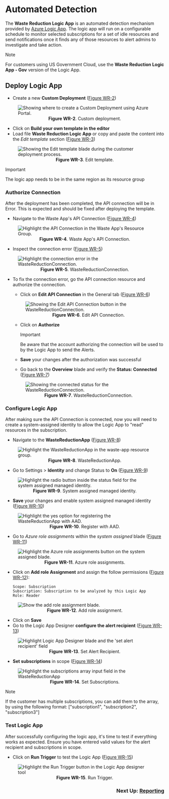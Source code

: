 # Automated Detection

The **Waste Reduction Logic App** is an automated detection mechanism provided by [Azure Logic App](https://docs.microsoft.com/en-us/azure/logic-apps/logic-apps-overview). The logic app will run on a configurable schedule to monitor selected subscriptions for a set of idle resources and send notifications once it finds any of those resources to alert admins to investigate and take action.

>[!NOTE]
>For customers using US Government Cloud, use the **Waste Reduction Logic App - Gov** version of the Logic App.

## Deploy Logic App

* Create a new **Custom Deployment** ([Figure WR-2](/media\waste-app-1.png))
  
<figure>
  <img src="../logicapp/media/waste-app-1.png" alt="Showing where to create a Custom Deployment using Azure Portal.">
  <figcaption>
    <center><strong>Figure WR-2</strong>. Custom deployment.</center>
  </figcaption>
</figure>

* Click on **Build your own template in the editor**
* Load file **Waste Reduction Logic App** or copy and paste the content into the *Edit template* section ([Figure WR-3](../logicapp/media/waste-app-2.png))

<figure>
  <img src="../logicapp/media/waste-app-2.png" alt="Showing the Edit template blade during the customer deployment process.">
  <figcaption>
    <center><strong>Figure WR-3</strong>. Edit template.</center>
  </figcaption>
</figure>

> [!IMPORTANT]
> The logic app needs to be in the same region as its resource group

### Authorize Connection

After the deployment has been completed, the API connection will be in Error. This is expected and should be fixed after deploying the template.

* Navigate to the Waste App's API Connection ([Figure WR-4](../logicapp/media/waste-app-3.png))

<figure>
  <img src="../logicapp/media/waste-app-3.png" alt="Highlight the API Connection in the Waste App's Resource Group.">
  <figcaption>
    <center><strong>Figure WR-4</strong>. Waste App's API Connection.</center>
  </figcaption>
</figure>

* Inspect the connection error ([Figure WR-5](../logicapp/media/waste-app-4.png))

<figure>
  <img src="../logicapp/media/waste-app-4.png" alt="Highlight the connection error in the WasteReductionConnection.">
  <figcaption>
    <center><strong>Figure WR-5</strong>. WasteReductionConnection.</center>
  </figcaption>
</figure>

* To fix the connection error, go the API connection resource and authorize the connection.
  * Click on **Edit API Connection** in the General tab ([Figure WR-6](../logicapp/media/waste-app-5.png))
  <figure>
    <img src="../logicapp/media/waste-app-5.png" alt="Showing the Edit API Connection button in the WasteReductionConnection.">
    <figcaption>
      <center><strong>Figure WR-6</strong>. Edit API Connection.</center>
    </figcaption>
  </figure>

  * Click on **Authorize**
    > [!IMPORTANT]
    > Be aware that the account authorizing the connection will be used to by the Logic App to send the Alerts.
  * **Save** your changes after the authorization was successful

  * Go back to the **Overview** blade and verify the **Status: Connected** ([Figure WR-7](../logicapp/media/waste-app-6.png))
  <figure>
    <img src="../logicapp/media/waste-app-6.png" alt="Showing the connected status for the WasteReductionConnection.">
    <figcaption>
      <center><strong>Figure WR-7</strong>. WasteReductionConnection.</center>
    </figcaption>
  </figure>

### Configure Logic App

After making sure the API Connection is connected, now you will need to create a system-assigned identity to allow the Logic App to "read" resources in the subscription.

* Navigate to the **WasteReductionApp** ([Figure WR-8](../logicapp/media/waste-app-7.png))

<figure>
  <img src="../logicapp/media/waste-app-7.png" alt="Highlight the WasteReductionApp in the waste-app resource group.">
  <figcaption>
    <center><strong>Figure WR-8</strong>. WasteReductionApp.</center>
  </figcaption>
</figure>

* Go to Settings > **Identity** and change Status to **On** ([Figure WR-9](../logicapp/media/waste-app-8.png))

<figure>
  <img src="../logicapp/media/waste-app-8.png" alt="Highlight the radio button inside the status field for the system assigned managed identity.">
  <figcaption>
    <center><strong>Figure WR-9</strong>. System assigned managed identity.</center>
  </figcaption>
</figure>

* **Save** your changes and enable system assigned managed identity ([Figure WR-10](../logicapp/media/waste-app-9.png))

<figure>
  <img src="../logicapp/media/waste-app-9.png" alt="Highlight the yes option for registering the WasteReductionApp with AAD.">
  <figcaption>
    <center><strong>Figure WR-10</strong>. Register with AAD.</center>
  </figcaption>
</figure>

* Go to *Azure role assignments* within the *system assigned* blade ([Figure WR-11](../logicapp/media/waste-app-10.png))

<figure>
  <img src="../logicapp/media/waste-app-10.png" alt="Highlight the Azure role assignments button on the system assigned blade.">
  <figcaption>
    <center><strong>Figure WR-11</strong>. Azure role assignments.</center>
  </figcaption>
</figure>

* Click on **Add role Assignment** and assign the follow permissions ([Figure WR-12](../logicapp/media/waste-app-11.png)):

  ```text
  Scope: Subscription
  Subscription: Subscription to be analyzed by this Logic App
  Role: Reader
  ```

<figure>
  <img src="../logicapp/media/waste-app-11.png" alt="Show the add role assignment blade.">
  <figcaption>
    <center><strong>Figure WR-12</strong>. Add role assignment.</center>
  </figcaption>
</figure>

* Click on **Save**
* Go to the Logic App Designer **configure the alert recipient** ([Figure WR-13](../logicapp/media/waste-app-13.png))

<figure>
  <img src="../logicapp/media/waste-app-13.png" alt="Highlight Logic App Designer blade and the 'set alert recipient' field">
  <figcaption>
    <center><strong>Figure WR-13</strong>. Set Alert Recipient.</center>
  </figcaption>
</figure>

* **Set subscriptions** in scope ([Figure WR-14](../logicapp/media/waste-app-14.png))

<figure>
  <img src="../logicapp/media/waste-app-14.png" alt="Highlight the subscriptions array input field in the WasteReductionApp">
  <figcaption>
    <center><strong>Figure WR-14</strong>. Set Subscriptions.</center>
  </figcaption>
</figure>

> [!NOTE]
> If the customer has multiple subscriptions, you can add them to the array, by using the following format: ["subscription1", "subscription2", "subscription3"]

### Test Logic App

After successfully configuring the logic app, it's time to test if everything works as expected. Ensure you have entered valid values for the alert recipient and subscriptions in scope.

* Click on **Run Trigger** to test the Logic App ([Figure WR-15](../logicapp/media/waste-app-15.png))

<figure>
  <img src="../logicapp/media/waste-app-15.png" alt="Highlight the Run Trigger button in the Logic App designer tool">
  <figcaption>
    <center><strong>Figure WR-15</strong>. Run Trigger.</center>
  </figcaption>
</figure>

<div style="text-align: right"> <h3>Next Up: <a href="../logicapp/acoi-reporting.md">Reporting</a></h2></div>
